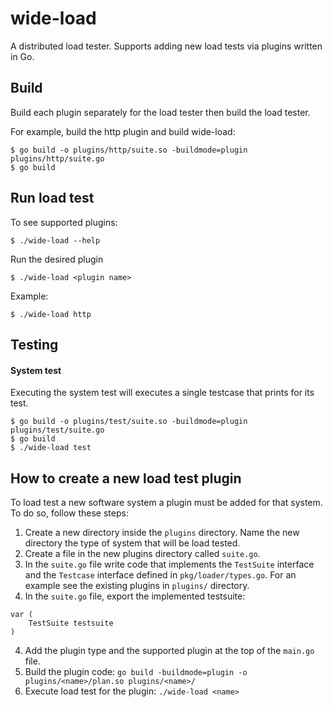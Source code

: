 # wide-load
A distributed load tester. Supports adding new load tests via plugins written in Go.

## Build

Build each plugin separately for the load tester then build the load tester.

For example, build the http plugin and build wide-load:
```
$ go build -o plugins/http/suite.so -buildmode=plugin plugins/http/suite.go
$ go build
```

## Run load test
To see supported plugins:
```
$ ./wide-load --help
```

Run the desired plugin
```
$ ./wide-load <plugin name>
```

Example:
```
$ ./wide-load http

```

## Testing

#### System test

Executing the system test will executes a single testcase that prints for its test.
```
$ go build -o plugins/test/suite.so -buildmode=plugin plugins/test/suite.go
$ go build
$ ./wide-load test
```

## How to create a new load test plugin

To load test a new software system a plugin must be added for that system. To do so, follow these steps: 
1. Create a new directory inside the `plugins` directory. Name the new directory the type of system that will be load tested.
2. Create a file in the new plugins directory called `suite.go`.
3. In the `suite.go` file write code that implements the `TestSuite` interface and the `Testcase` interface defined in `pkg/loader/types.go`. For an example see the existing plugins in `plugins/` directory.
4. In the `suite.go` file, export the implemented testsuite:
```
var (
	TestSuite testsuite
)
```
4. Add the plugin type and the supported plugin at the top of the `main.go` file.
5. Build the plugin code: `go build -buildmode=plugin -o plugins/<name>/plan.so plugins/<name>/`
6. Execute load test for the plugin: `./wide-load <name>`
